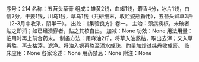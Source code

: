 序号：214
名称：五苔头草膏
组成：雄黄2钱，血竭1钱，麝香4分，冰片1钱，白信2分，干姜1钱，川乌1钱，草乌1钱（共研细末，收贮瓷瓶备用），五苔头鲜草3斤（2-3月中收采，阴半干）。
出处：《集验良方》卷一。
主治：颈病痰核。未破者贴之即消；如已经溃穿者，贴之其核自出。
加减：None
功效：None
用法用量：临用时再上前合药末。
制备方法：用麻油2斤，将草入油熬枯，取出去滓；又入草再熬，再去枯滓，滤净。将油入锅再熬至滴水成珠，酌量加炒过纬丹收成膏。
临床应用：None
各家论述：None
用药禁忌：None
附注：None
